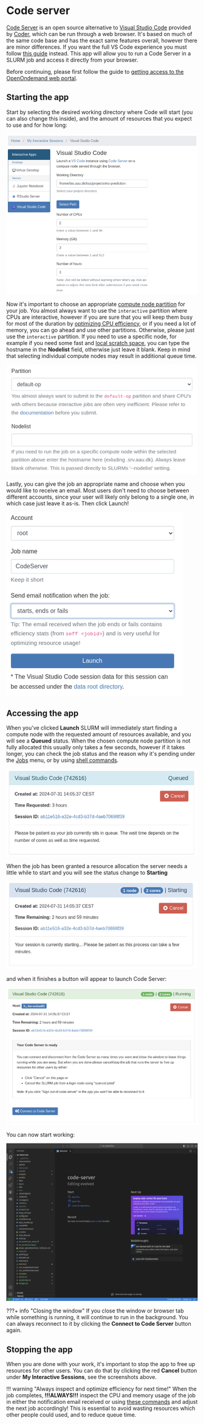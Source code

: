 # Code server
[Code Server](https://github.com/coder/code-server) is an open source alternative to [Visual Studio Code](https://code.visualstudio.com/) provided by [Coder](https://coder.com/), which can be run through a web browser. It's based on much of the same code base and has the exact same features overall, however there are minor differences. If you want the full VS Code experience you must follow [this guide](../../sshdslurm.md) instead. This app will allow you to run a Code Server in a SLURM job and access it directly from your browser.

Before continuing, please first follow the guide to [getting access to the OpenOndemand web portal](../../../access/webportal.md).

## Starting the app
Start by selecting the desired working directory where Code will start (you can also change this inside), and the amount of resources that you expect to use and for how long:

![code resources](img/code_resources.png)

Now it's important to choose an appropriate [compute node partition](../../../slurm/partitions.md) for your job. You almost always want to use the `interactive` partition where CPUs are interactive, however if you are sure that you will keep them busy for most of the duration by [optimizing CPU efficiency](../../../slurm/efficiency.md), or if you need a lot of memory, you can go ahead and use other partitions. Otherwise, please just use the `interactive` partition. If you need to use a specific node, for example if you need some fast and [local scratch space](../../../storage.md#local-scratch-space), you can type the hostname in the **Nodelist** field, otherwise just leave it blank. Keep in mind that selecting individual compute nodes may result in additional queue time.

![partition](img/partition.png)

Lastly, you can give the job an appropriate name and choose when you would like to receive an email. Most users don't need to choose between different accounts, since your user will likely only belong to a single one, in which case just leave it as-is. Then click Launch!

![code launch](img/code_launch.png)

## Accessing the app
When you've clicked **Launch** SLURM will immediately start finding a compute node with the requested amount of resources available, and you will see a **Queued** status. When the chosen compute node partition is not fully allocated this usually only takes a few seconds, however if it takes longer, you can check the job status and the reason why it's pending under the [Jobs](../jobqueue.md) menu, or by using [shell commands](../../../slurm/jobcontrol.md#get-job-status-info).

![code queued](img/code_queued.png)

When the job has been granted a resource allocation the server needs a little while to start and you will see the status change to **Starting**

![code starting](img/code_starting.png)

and when it finishes a button will appear to launch Code Server:

![code running](img/code_running.png)

You can now start working:

![code inside](img/code_inside.png)

???+ info "Closing the window"
    If you close the window or browser tab while something is running, it will continue to run in the background. You can always reconnect to it by clicking the **Connect to Code Server** button again.

## Stopping the app
When you are done with your work, it's important to stop the app to free up resources for other users. You can do that by clicking the red **Cancel** button under **My Interactive Sessions**, see the screenshots above.

!!! warning "Always inspect and optimize efficiency for next time!"
    When the job completes, **!!!ALWAYS!!!** inspect the CPU and memory usage of the job in either the notification email received or using [these commands](../../../slurm/accounting.md#job-efficiency-summary) and adjust the next job accordingly! This is essential to avoid wasting resources which other people could used, and to reduce queue time.
